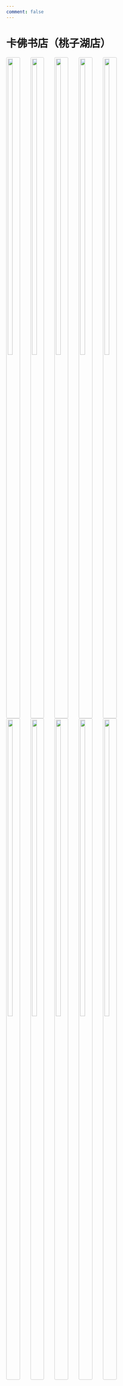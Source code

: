 ```yaml
---
comment: false
---
```

<style type="text/css">
<!-- .container { -->
<!--   margin: 0 auto; -->
<!--   width: 80%; -->
<!-- } -->

@media screen and (min-width: 600px) {
.gk-container2 {
  <!-- padding-left: 1em; -->
  <!-- padding-right: 1em; -->
  text-align: center;
  float: left;
}
.gk-img {
  margin: 0 .2em 0 0;
  border: 1px solid #ccc;
  border-radius: .2em;
  padding: .2em;
  display: inline;
  width: 45%;
}}

@media screen and (max-width: 600px) {
.gk-container2 {
  text-align: center;
}
.gk-img {
  margin: 0 0 .5em 0em;
  border: 1px solid #ccc;
  border-radius: .2em;
  padding: .2em;
  <!-- display: inline; -->
  width: 95%;
}}
</style>

# 卡佛书店（桃子湖店）

<div class="gk-container2">
<img class="gk-img" src="/image/kafo/IMG_3020.jpg">
<img class="gk-img" src="/image/kafo/IMG_3021.jpg">
</div>

<div class="gk-container2">
<img class="gk-img" src="/image/kafo/IMG_3022.jpg">
<img class="gk-img" src="/image/kafo/IMG_3024.jpg">
</div>

<div class="gk-container2">
<img class="gk-img" src="/image/kafo/IMG_3026.jpg">
<img class="gk-img" src="/image/kafo/IMG_3027.jpg">
</div>

<div class="gk-container2">
<img class="gk-img" src="/image/kafo/IMG_3028.jpg">
<img class="gk-img" src="/image/kafo/IMG_3029.jpg">
</div>

<div class="gk-container2">
<img class="gk-img" src="/image/kafo/IMG_3030.jpg">
<img class="gk-img" src="/image/kafo/IMG_3031.jpg">
</div>

<p> </p>
